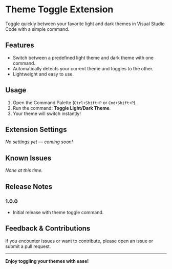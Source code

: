 # Theme Toggle Extension

Toggle quickly between your favorite light and dark themes in Visual Studio Code with a simple command.

## Features

- Switch between a predefined light theme and dark theme with one command.
- Automatically detects your current theme and toggles to the other.
- Lightweight and easy to use.

## Usage

1. Open the Command Palette (`Ctrl+Shift+P` or `Cmd+Shift+P`).
2. Run the command: **Toggle Light/Dark Theme**.
3. Your theme will switch instantly!

## Extension Settings

_No settings yet — coming soon!_

## Known Issues

_None at this time._

## Release Notes

### 1.0.0

- Initial release with theme toggle command.

## Feedback & Contributions

If you encounter issues or want to contribute, please open an issue or submit a pull request.

---

**Enjoy toggling your themes with ease!**